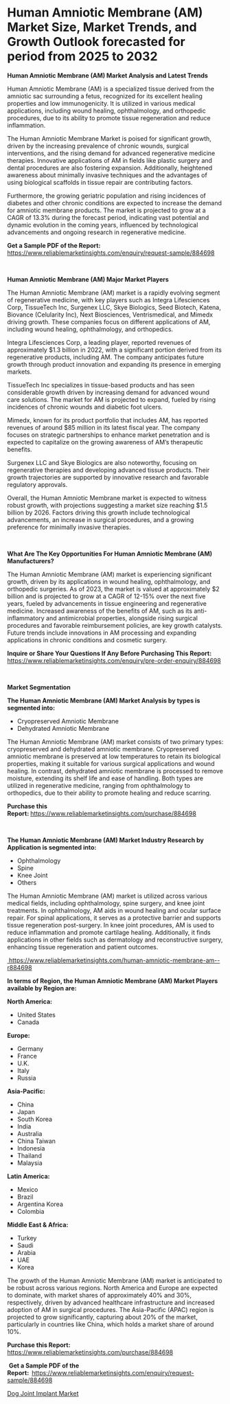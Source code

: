 <p><h1>Human Amniotic Membrane (AM) Market Size, Market Trends, and Growth Outlook forecasted for period from 2025 to 2032</h1></p><p><strong>Human Amniotic Membrane (AM) Market Analysis and Latest Trends</strong></p>
<p><p>Human Amniotic Membrane (AM) is a specialized tissue derived from the amniotic sac surrounding a fetus, recognized for its excellent healing properties and low immunogenicity. It is utilized in various medical applications, including wound healing, ophthalmology, and orthopedic procedures, due to its ability to promote tissue regeneration and reduce inflammation.</p><p>The Human Amniotic Membrane Market is poised for significant growth, driven by the increasing prevalence of chronic wounds, surgical interventions, and the rising demand for advanced regenerative medicine therapies. Innovative applications of AM in fields like plastic surgery and dental procedures are also fostering expansion. Additionally, heightened awareness about minimally invasive techniques and the advantages of using biological scaffolds in tissue repair are contributing factors.</p><p>Furthermore, the growing geriatric population and rising incidences of diabetes and other chronic conditions are expected to increase the demand for amniotic membrane products. The market is projected to grow at a CAGR of 13.3% during the forecast period, indicating vast potential and dynamic evolution in the coming years, influenced by technological advancements and ongoing research in regenerative medicine.</p></p>
<p><strong>Get a Sample PDF of the Report:&nbsp;</strong> <a href="https://www.reliablemarketinsights.com/enquiry/request-sample/884698?utm_campaign=1835&utm_medium=2&utm_source=Github&utm_content=ia&utm_term=04032025&utm_id=human-amniotic-membrane-am">https://www.reliablemarketinsights.com/enquiry/request-sample/884698</a></p>
<p>&nbsp;</p>
<p><strong>Human Amniotic Membrane (AM) Major Market Players</strong></p>
<p><p>The Human Amniotic Membrane (AM) market is a rapidly evolving segment of regenerative medicine, with key players such as Integra Lifesciences Corp, TissueTech Inc, Surgenex LLC, Skye Biologics, Seed Biotech, Katena, Biovance (Celularity Inc), Next Biosciences, Ventrismedical, and Mimedx driving growth. These companies focus on different applications of AM, including wound healing, ophthalmology, and orthopedics.</p><p>Integra Lifesciences Corp, a leading player, reported revenues of approximately $1.3 billion in 2022, with a significant portion derived from its regenerative products, including AM. The company anticipates future growth through product innovation and expanding its presence in emerging markets. </p><p>TissueTech Inc specializes in tissue-based products and has seen considerable growth driven by increasing demand for advanced wound care solutions. The market for AM is projected to expand, fueled by rising incidences of chronic wounds and diabetic foot ulcers.</p><p>Mimedx, known for its product portfolio that includes AM, has reported revenues of around $85 million in its latest fiscal year. The company focuses on strategic partnerships to enhance market penetration and is expected to capitalize on the growing awareness of AM’s therapeutic benefits.</p><p>Surgenex LLC and Skye Biologics are also noteworthy, focusing on regenerative therapies and developing advanced tissue products. Their growth trajectories are supported by innovative research and favorable regulatory approvals.</p><p>Overall, the Human Amniotic Membrane market is expected to witness robust growth, with projections suggesting a market size reaching $1.5 billion by 2026. Factors driving this growth include technological advancements, an increase in surgical procedures, and a growing preference for minimally invasive therapies.</p></p>
<p>&nbsp;</p>
<p><strong>What Are The Key Opportunities For Human Amniotic Membrane (AM) Manufacturers?</strong></p>
<p><p>The Human Amniotic Membrane (AM) market is experiencing significant growth, driven by its applications in wound healing, ophthalmology, and orthopedic surgeries. As of 2023, the market is valued at approximately $2 billion and is projected to grow at a CAGR of 12-15% over the next five years, fueled by advancements in tissue engineering and regenerative medicine. Increased awareness of the benefits of AM, such as its anti-inflammatory and antimicrobial properties, alongside rising surgical procedures and favorable reimbursement policies, are key growth catalysts. Future trends include innovations in AM processing and expanding applications in chronic conditions and cosmetic surgery.</p></p>
<p><strong>Inquire or Share Your Questions If Any Before Purchasing This Report:</strong> <a href="https://www.reliablemarketinsights.com/enquiry/pre-order-enquiry/884698?utm_campaign=1835&utm_medium=2&utm_source=Github&utm_content=ia&utm_term=04032025&utm_id=human-amniotic-membrane-am">https://www.reliablemarketinsights.com/enquiry/pre-order-enquiry/884698</a></p>
<p>&nbsp;</p>
<p><strong>Market Segmentation</strong></p>
<p><strong>The Human Amniotic Membrane (AM) Market Analysis by types is segmented into:</strong></p>
<p><ul><li>Cryopreserved Amniotic Membrane</li><li>Dehydrated Amniotic Membrane</li></ul></p>
<p><p>The Human Amniotic Membrane (AM) market consists of two primary types: cryopreserved and dehydrated amniotic membrane. Cryopreserved amniotic membrane is preserved at low temperatures to retain its biological properties, making it suitable for various surgical applications and wound healing. In contrast, dehydrated amniotic membrane is processed to remove moisture, extending its shelf life and ease of handling. Both types are utilized in regenerative medicine, ranging from ophthalmology to orthopedics, due to their ability to promote healing and reduce scarring.</p></p>
<p><strong>Purchase this Report:&nbsp;</strong><a href="https://www.reliablemarketinsights.com/purchase/884698?utm_campaign=1835&utm_medium=2&utm_source=Github&utm_content=ia&utm_term=04032025&utm_id=human-amniotic-membrane-am">https://www.reliablemarketinsights.com/purchase/884698</a></p>
<p>&nbsp;</p>
<p><strong>The Human Amniotic Membrane (AM) Market Industry Research by Application is segmented into:</strong></p>
<p><ul><li>Ophthalmology</li><li>Spine</li><li>Knee Joint</li><li>Others</li></ul></p>
<p><p>The Human Amniotic Membrane (AM) market is utilized across various medical fields, including ophthalmology, spine surgery, and knee joint treatments. In ophthalmology, AM aids in wound healing and ocular surface repair. For spinal applications, it serves as a protective barrier and supports tissue regeneration post-surgery. In knee joint procedures, AM is used to reduce inflammation and promote cartilage healing. Additionally, it finds applications in other fields such as dermatology and reconstructive surgery, enhancing tissue regeneration and patient outcomes.</p></p>
<p><a href="https://www.reliablemarketinsights.com/human-amniotic-membrane-am--r884698?utm_campaign=1835&utm_medium=2&utm_source=Github&utm_content=ia&utm_term=04032025&utm_id=human-amniotic-membrane-am">&nbsp;https://www.reliablemarketinsights.com/human-amniotic-membrane-am--r884698</a></p>
<p><strong>In terms of Region, the Human Amniotic Membrane (AM) Market Players available by Region are:</strong></p>
<p>
    <p> <strong> North America: </strong>
        <ul>
            <li>United States</li>
            <li>Canada</li>
        </ul>
        </p> 
    <p> <strong> Europe: </strong>
        <ul>
            <li>Germany</li>
            <li>France</li>
            <li>U.K.</li>
            <li>Italy</li>
            <li>Russia</li>
        </ul>
        </p> 
    <p> <strong> Asia-Pacific: </strong>
        <ul>
            <li>China</li>
            <li>Japan</li>
            <li>South Korea</li>
            <li>India</li>
            <li>Australia</li>
            <li>China Taiwan</li>
            <li>Indonesia</li>
            <li>Thailand</li>
            <li>Malaysia</li>
        </ul>
        </p> 
    <p> <strong> Latin America: </strong>
        <ul>
            <li>Mexico</li>
            <li>Brazil</li>
            <li>Argentina Korea</li>
            <li>Colombia</li>
        </ul>
        </p> 
    <p> <strong> Middle East & Africa: </strong>
        <ul>
            <li>Turkey</li>
            <li>Saudi</li>
            <li>Arabia</li>
            <li>UAE</li>
            <li>Korea</li>
        </ul>
    </p>
    </p>
<p><p>The growth of the Human Amniotic Membrane (AM) market is anticipated to be robust across various regions. North America and Europe are expected to dominate, with market shares of approximately 40% and 30%, respectively, driven by advanced healthcare infrastructure and increased adoption of AM in surgical procedures. The Asia-Pacific (APAC) region is projected to grow significantly, capturing about 20% of the market, particularly in countries like China, which holds a market share of around 10%.</p></p>
<p><strong>Purchase this Report: </strong><a href="https://www.reliablemarketinsights.com/purchase/884698?utm_campaign=1835&utm_medium=2&utm_source=Github&utm_content=ia&utm_term=04032025&utm_id=human-amniotic-membrane-am">https://www.reliablemarketinsights.com/purchase/884698</a></p>
<p>&nbsp;<strong>Get a Sample PDF of the Report:&nbsp;&nbsp;</strong><a href="https://www.reliablemarketinsights.com/enquiry/request-sample/884698?utm_campaign=1835&utm_medium=2&utm_source=Github&utm_content=ia&utm_term=04032025&utm_id=human-amniotic-membrane-am">https://www.reliablemarketinsights.com/enquiry/request-sample/884698</a></p>
<p><strong></strong></p>
<p><p><a href="https://github.com/mookiesville/Market-Research-Report-List-1/blob/main/dog-joint-implant-market.md?utm_campaign=1835&utm_medium=2&utm_source=Github&utm_content=ia&utm_term=04032025&utm_id=human-amniotic-membrane-am">Dog Joint Implant Market</a></p></p>